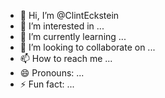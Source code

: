 - 👋 Hi, I’m @ClintEckstein
- 👀 I’m interested in ...
- 🌱 I’m currently learning ...
- 💞️ I’m looking to collaborate on ...
- 📫 How to reach me ...
- 😄 Pronouns: ...
- ⚡ Fun fact: ...

<!---
ClintEckstein/ClintEckstein is a ✨ special ✨ repository because its `README.md` (this file) appears on your GitHub profile.
You can click the Preview link to take a look at your changes.
--->
